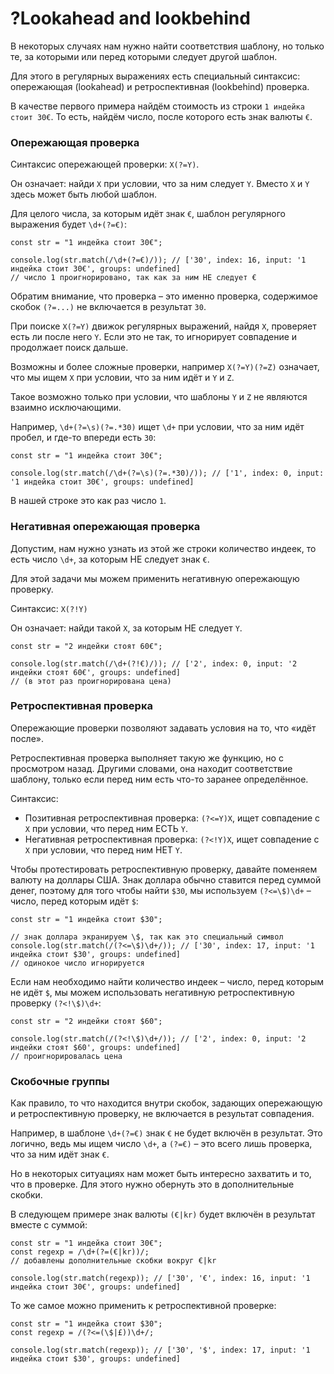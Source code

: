 # ?Lookahead and lookbehind

В некоторых случаях нам нужно найти соответствия шаблону, но только те, за которыми или перед которыми следует другой шаблон.

Для этого в регулярных выражениях есть специальный синтаксис: опережающая (lookahead) и ретроспективная (lookbehind) проверка.

В качестве первого примера найдём стоимость из строки `1 индейка стоит 30€`. То есть, найдём число, после которого есть знак валюты `€`.

### Опережающая проверка

Синтаксис опережающей проверки: `X(?=Y)`.

Он означает: найди `X` при условии, что за ним следует `Y`. Вместо `X` и `Y` здесь может быть любой шаблон.

Для целого числа, за которым идёт знак `€`, шаблон регулярного выражения будет `\d+(?=€)`:

~~~
const str = "1 индейка стоит 30€";

console.log(str.match(/\d+(?=€)/)); // ['30', index: 16, input: '1 индейка стоит 30€', groups: undefined]
// число 1 проигнорировано, так как за ним НЕ следует €
~~~

Обратим внимание, что проверка – это именно проверка, содержимое скобок `(?=...)` не включается в результат `30`.

При поиске `X(?=Y)` движок регулярных выражений, найдя `X`, проверяет есть ли после него `Y`. Если это не так, то игнорирует совпадение и продолжает поиск дальше.

Возможны и более сложные проверки, например `X(?=Y)(?=Z)` означает, что мы ищем `X` при условии, что за ним идёт и `Y` и `Z`.

Такое возможно только при условии, что шаблоны `Y` и `Z` не являются взаимно исключающими.

Например, `\d+(?=\s)(?=.*30)` ищет `\d+` при условии, что за ним идёт пробел, и где-то впереди есть `30`:

~~~
const str = "1 индейка стоит 30€";

console.log(str.match(/\d+(?=\s)(?=.*30)/)); // ['1', index: 0, input: '1 индейка стоит 30€', groups: undefined]
~~~

В нашей строке это как раз число `1`.

### Негативная опережающая проверка

Допустим, нам нужно узнать из этой же строки количество индеек, то есть число `\d+`, за которым НЕ следует знак `€`.

Для этой задачи мы можем применить негативную опережающую проверку.

Синтаксис: `X(?!Y)`

Он означает: найди такой `X`, за которым НЕ следует `Y`.

~~~
const str = "2 индейки стоят 60€";

console.log(str.match(/\d+(?!€)/)); // ['2', index: 0, input: '2 индейки стоят 60€', groups: undefined]
// (в этот раз проигнорирована цена)
~~~

### Ретроспективная проверка

Опережающие проверки позволяют задавать условия на то, что «идёт после».

Ретроспективная проверка выполняет такую же функцию, но с просмотром назад. Другими словами, она находит соответствие шаблону, только если перед ним есть что-то заранее определённое.

Синтаксис:

* Позитивная ретроспективная проверка: `(?<=Y)X`, ищет совпадение с `X` при условии, что перед ним ЕСТЬ `Y`.
* Негативная ретроспективная проверка: `(?<!Y)X`, ищет совпадение с `X` при условии, что перед ним НЕТ `Y`.

Чтобы протестировать ретроспективную проверку, давайте поменяем валюту на доллары США. Знак доллара обычно ставится перед суммой денег, поэтому для того чтобы найти `$30`, мы используем `(?<=\$)\d+` – число, перед которым идёт `$`:

~~~
const str = "1 индейка стоит $30";

// знак доллара экранируем \$, так как это специальный символ
console.log(str.match(/(?<=\$)\d+/)); // ['30', index: 17, input: '1 индейка стоит $30', groups: undefined]
// одинокое число игнорируется
~~~

Если нам необходимо найти количество индеек – число, перед которым не идёт `$`, мы можем использовать негативную ретроспективную проверку `(?<!\$)\d+`:

~~~
const str = "2 индейки стоят $60";

console.log(str.match(/(?<!\$)\d+/)); // ['2', index: 0, input: '2 индейки стоят $60', groups: undefined]
// проигнорировалась цена
~~~

### Скобочные группы

Как правило, то что находится внутри скобок, задающих опережающую и ретроспективную проверку, не включается в результат совпадения.

Например, в шаблоне `\d+(?=€)` знак `€` не будет включён в результат. Это логично, ведь мы ищем число `\d+`, а `(?=€)` – это всего лишь проверка, что за ним идёт знак `€`.

Но в некоторых ситуациях нам может быть интересно захватить и то, что в проверке. Для этого нужно обернуть это в дополнительные скобки.

В следующем примере знак валюты `(€|kr)` будет включён в результат вместе с суммой:

~~~
const str = "1 индейка стоит 30€";
const regexp = /\d+(?=(€|kr))/;
// добавлены дополнительные скобки вокруг €|kr

console.log(str.match(regexp)); // ['30', '€', index: 16, input: '1 индейка стоит 30€', groups: undefined]
~~~

То же самое можно применить к ретроспективной проверке:

~~~
const str = "1 индейка стоит $30";
const regexp = /(?<=(\$|£))\d+/;

console.log(str.match(regexp)); // ['30', '$', index: 17, input: '1 индейка стоит $30', groups: undefined]
~~~
